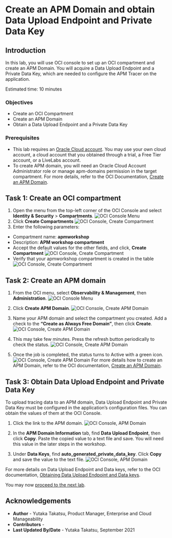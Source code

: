 # Create an APM Domain and obtain Data Upload Endpoint and Private Data Key

## Introduction

In this lab, you will use OCI console to set up an OCI compartment and create an APM Domain. You will acquire a Data Upload Endpoint and a Private Data Key, which are needed to configure the APM Tracer on the application.

Estimated time: 10 minutes

### Objectives

* Create an OCI Compartment
*	Create an APM Domain
*	Obtain a Data Upload Endpoint and a Private Data Key


### Prerequisites

* This lab requires an [Oracle Cloud account](https://www.oracle.com/cloud/free/). You may use your own cloud account, a cloud account that you obtained through a trial, a Free Tier account, or a LiveLabs account.
* To create APM domain, you will need an Oracle Cloud Account Administrator role or manage apm-domains permission in the target compartment. For more details, refer to the OCI Documentation, [Create an APM Domain](https://docs.oracle.com/en-us/iaas/application-performance-monitoring/doc/create-apm-domain.html).

## Task 1: Create an OCI compartment

1. Open the menu from the top-left corner of the OCI Console and select **Identity & Security** > **Compartments**.
	![OCI Console Menu](images/1-1-compartments.png " ")
2. Click **Create Compartments**
	![OCI Console, Create Compartment](images/1-2-compartments.png " ")
3. Enter the following parameters:
*	Compartment name: **apmworkshop**
*	Description: **APM workshop compartment**
*	Accept the default values for the other fields, and click, **Create Compartment**
	![OCI Console, Create Compartment](images/1-3-compartments.png " ")
*	Verify that your apmworkshop compartment is created in the table
		![OCI Console, Create Compartment](images/1-4-compartments.png " ")
## Task 2: Create an APM domain

1.	From the OCI menu, select **Observability & Management**, then **Administration**.
	![OCI Console Menu](images/2-1-domain.png " ")
2.	Click **Create APM Domain**.
  ![OCI Console, Create APM Domain](images/2-2-domain.png " ")
3.	Name your APM domain and select the compartment you created. Add a check to the **“Create as Always Free Domain”**, then click **Create**.
  ![OCI Console, Create APM Domain](images/2-3-domain.png " ")

4.	This may take few minutes. Press the refresh button periodically to check the status.
  ![OCI Console, Create APM Domain](images/2-4-domain.png " ")
5.	Once the job is completed, the status turns to Active with a green icon.
  ![OCI Console, Create APM Domain](images/2-5-domain.png " ")
  For more details how to create an APM Domain, refer to the OCI documentation, [Create an APM Domain](https://docs.oracle.com/en-us/iaas/application-performance-monitoring/doc/create-apm-domain.html).

## Task 3: Obtain Data Upload Endpoint and Private Data Key

To upload tracing data to an APM domain, Data Upload Endpoint and Private Data Key must be configured in the application’s configuration files. You can obtain the values of them at the OCI Console.

1.	Click the link to the APM domain.
  ![OCI Console, APM Domain](images/3-1-domain.png " ")

  2.	In the **APM Domain Information** tab, find **Data Upload Endpoint**, then click **Copy**. Paste the copied value to a text file and save. You will need this value in the later steps in the workshop.

  3.	Under **Data Keys**, find **auto\_generated\_private_data\_key**. Click **Copy** and save the value to the text file.
  ![OCI Console, APM Domain](images/3-2-domain.png " ")

For more details on Data Upload Endpoint and Data keys, refer to the OCI documentation, [Obtaining Data Upload Endpoint and Data keys](https://docs.oracle.com/en-us/iaas/application-performance-monitoring/doc/obtain-data-upload-endpoint-and-data-keys.html).


You may now [proceed to the next lab](#next).

## Acknowledgements

* **Author** - Yutaka Takatsu, Product Manager, Enterprise and Cloud Manageability
* **Contributors** -
* **Last Updated By/Date** - Yutaka Takatsu, September 2021
